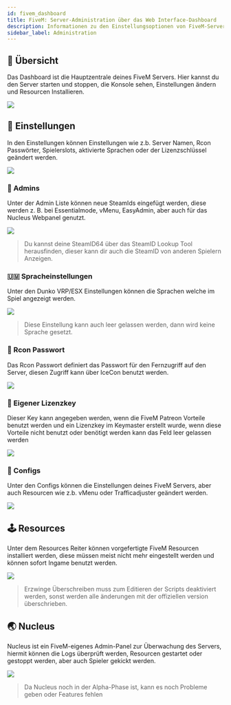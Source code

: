 ```yaml
---
id: fivem_dashboard
title: FiveM: Server-Administration über das Web Interface-Dashboard
description: Informationen zu den Einstellungsoptionen von FiveM-Server von ZAP-Hosting im Web Interface Dashboard - ZAP-Hosting.com Dokumentationen
sidebar_label: Administration
---
```


## 📔 Übersicht

Das Dashboard ist die Hauptzentrale deines FiveM Servers. Hier kannst du den Server starten und stoppen, die Konsole sehen, Einstellungen ändern und Resourcen Installieren.

![](https://screensaver01.zap-hosting.com/index.php/s/FH2fKyxbxaDJFXB/preview)

## 🔧 Einstellungen

In den Einstellungen können Einstellungen wie z.b. Server Namen, Rcon Passwörter, Spielerslots, aktivierte Sprachen oder der Lizenzschlüssel geändert werden.

![](https://screensaver01.zap-hosting.com/index.php/s/nLBAiCCAG8958DJ/preview)

### 🔐 Admins

Unter der Admin Liste können neue SteamIds eingefügt werden, diese werden z. B. bei Essentialmode, vMenu, EasyAdmin, aber auch für das Nucleus Webpanel genutzt.

![](https://screensaver01.zap-hosting.com/index.php/s/ajt3Jfx9m7pdQS5/preview)

> Du kannst deine SteamID64 über das SteamID Lookup Tool herausfinden, dieser kann dir auch die SteamID von anderen Spielern Anzeigen.

### 🇺🇲 Spracheinstellungen

Unter den Dunko VRP/ESX Einstellungen können die Sprachen welche im Spiel angezeigt werden.

![](https://screensaver01.zap-hosting.com/index.php/s/oonz8edrWWtdZ7o/preview)

> Diese Einstellung kann auch leer gelassen werden, dann wird keine Sprache gesetzt.

### 🔑 Rcon Passwort

Das Rcon Passwort definiert das Passwort für den Fernzugriff auf den Server, diesen Zugriff kann über IceCon benutzt werden.

![](https://screensaver01.zap-hosting.com/index.php/s/YkH4JRrCTx8GD6P/preview)

### 📑 Eigener Lizenzkey

Dieser Key kann angegeben werden, wenn die FiveM Patreon Vorteile benutzt werden und ein Lizenzkey im Keymaster erstellt wurde, wenn diese Vorteile nicht benutzt oder benötigt werden kann das Feld leer gelassen werden

![](https://screensaver01.zap-hosting.com/index.php/s/r7fPnB5tZfBxsJj/preview)

### 📖 Configs

Unter den Configs können die Einstellungen deines FiveM Servers, aber auch Resourcen wie z.b. vMenu oder Trafficadjuster geändert werden.

![](https://screensaver01.zap-hosting.com/index.php/s/cioM8cGopxHdH9j/preview)

## 🕹 Resources

Unter dem Resources Reiter können vorgefertigte FiveM Resourcen installiert werden, diese müssen meist nicht mehr eingestellt werden und können sofort Ingame benutzt werden.

![](https://screensaver01.zap-hosting.com/index.php/s/6LwmdHMZonnA6ny/preview)

> Erzwinge Überschreiben muss zum Editieren der Scripts deaktiviert werden, sonst werden alle änderungen mit der offiziellen version überschrieben.

## 🌏 Nucleus

Nucleus ist ein FiveM-eigenes Admin-Panel zur Überwachung des Servers, hiermit können die Logs überprüft werden, Resourcen gestartet oder gestoppt werden, aber auch Spieler gekickt werden.

![](https://screensaver01.zap-hosting.com/index.php/s/yt3T9rYcqbPsKjZ/preview)

> Da Nucleus noch in der Alpha-Phase ist, kann es noch Probleme geben oder Features fehlen
